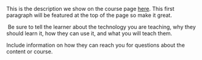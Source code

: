 This is the description we show on the course page [here](https://lab.github.com/CodersCamp2020/cc2020_test_learningpath1). This first paragraph will be featured at the top of the page so make it great.
​

​
Be sure to tell the learner about the technology you are teaching, why they should learn it, how they can use it, and what you will teach them.
​


Include information on how they can reach you for questions about the content or course. 